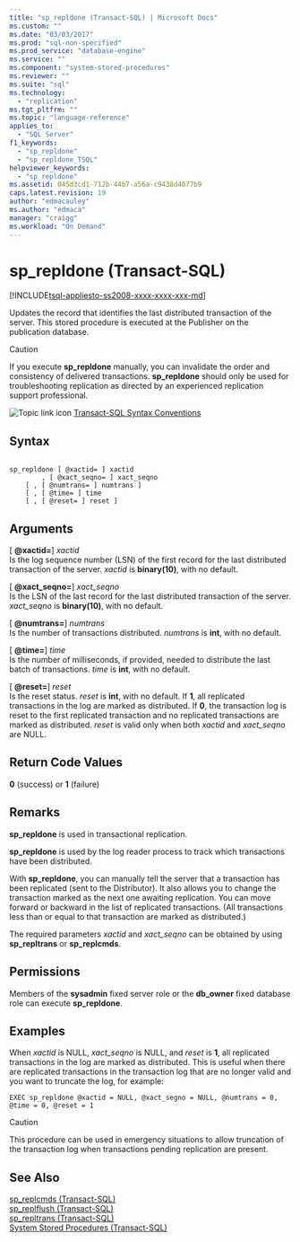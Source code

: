 ```yaml
---
title: "sp_repldone (Transact-SQL) | Microsoft Docs"
ms.custom: ""
ms.date: "03/03/2017"
ms.prod: "sql-non-specified"
ms.prod_service: "database-engine"
ms.service: ""
ms.component: "system-stored-procedures"
ms.reviewer: ""
ms.suite: "sql"
ms.technology: 
  - "replication"
ms.tgt_pltfrm: ""
ms.topic: "language-reference"
applies_to: 
  - "SQL Server"
f1_keywords: 
  - "sp_repldone"
  - "sp_repldone_TSQL"
helpviewer_keywords: 
  - "sp_repldone"
ms.assetid: 045d3cd1-712b-44b7-a56a-c9438d4077b9
caps.latest.revision: 19
author: "edmacauley"
ms.author: "edmaca"
manager: "craigg"
ms.workload: "On Demand"
---
```

# sp_repldone (Transact-SQL)
[!INCLUDE[tsql-appliesto-ss2008-xxxx-xxxx-xxx-md](../../includes/tsql-appliesto-ss2008-xxxx-xxxx-xxx-md.md)]

  Updates the record that identifies the last distributed transaction of the server. This stored procedure is executed at the Publisher on the publication database.  
  
> [!CAUTION]  
>  If you execute **sp_repldone** manually, you can invalidate the order and consistency of delivered transactions. **sp_repldone** should only be used for troubleshooting replication as directed by an experienced replication support professional.  
  
 ![Topic link icon](../../database-engine/configure-windows/media/topic-link.gif "Topic link icon") [Transact-SQL Syntax Conventions](../../t-sql/language-elements/transact-sql-syntax-conventions-transact-sql.md)  
  
## Syntax  
  
```  
  
sp_repldone [ @xactid= ] xactid   
        , [ @xact_seqno= ] xact_seqno   
    [ , [ @numtrans= ] numtrans ]   
    [ , [ @time= ] time   
    [ , [ @reset= ] reset ]  
```  
  
## Arguments  
 [ **@xactid=**]  *xactid*  
 Is the log sequence number (LSN) of the first record for the last distributed transaction of the server. *xactid* is **binary(10)**, with no default.  
  
 [ **@xact_seqno=**]  *xact_seqno*  
 Is the LSN of the last record for the last distributed transaction of the server. *xact_seqno* is **binary(10)**, with no default.  
  
 [ **@numtrans=**] *numtrans*  
 Is the number of transactions distributed. *numtrans* is **int**, with no default.  
  
 [ **@time=**]  *time*  
 Is the number of milliseconds, if provided, needed to distribute the last batch of transactions. *time* is **int**, with no default.  
  
 [ **@reset=**]  *reset*  
 Is the reset status. *reset* is **int**, with no default. If **1**, all replicated transactions in the log are marked as distributed. If **0**, the transaction log is reset to the first replicated transaction and no replicated transactions are marked as distributed. *reset* is valid only when both *xactid* and *xact_seqno* are NULL.  
  
## Return Code Values  
 **0** (success) or **1** (failure)  
  
## Remarks  
 **sp_repldone** is used in transactional replication.  
  
 **sp_repldone** is used by the log reader process to track which transactions have been distributed.  
  
 With **sp_repldone**, you can manually tell the server that a transaction has been replicated (sent to the Distributor). It also allows you to change the transaction marked as the next one awaiting replication. You can move forward or backward in the list of replicated transactions. (All transactions less than or equal to that transaction are marked as distributed.)  
  
 The required parameters *xactid* and *xact_seqno* can be obtained by using **sp_repltrans** or **sp_replcmds**.  
  
## Permissions  
 Members of the **sysadmin** fixed server role or the **db_owner** fixed database role can execute **sp_repldone**.  
  
## Examples  
 When *xactid* is NULL, *xact_seqno* is NULL, and *reset* is **1**, all replicated transactions in the log are marked as distributed. This is useful when there are replicated transactions in the transaction log that are no longer valid and you want to truncate the log, for example:  
  
```  
EXEC sp_repldone @xactid = NULL, @xact_segno = NULL, @numtrans = 0,     @time = 0, @reset = 1  
```  
  
> [!CAUTION]  
>  This procedure can be used in emergency situations to allow truncation of the transaction log when transactions pending replication are present.  
  
## See Also  
 [sp_replcmds &#40;Transact-SQL&#41;](../../relational-databases/system-stored-procedures/sp-replcmds-transact-sql.md)   
 [sp_replflush &#40;Transact-SQL&#41;](../../relational-databases/system-stored-procedures/sp-replflush-transact-sql.md)   
 [sp_repltrans &#40;Transact-SQL&#41;](../../relational-databases/system-stored-procedures/sp-repltrans-transact-sql.md)   
 [System Stored Procedures &#40;Transact-SQL&#41;](../../relational-databases/system-stored-procedures/system-stored-procedures-transact-sql.md)  
  
  
